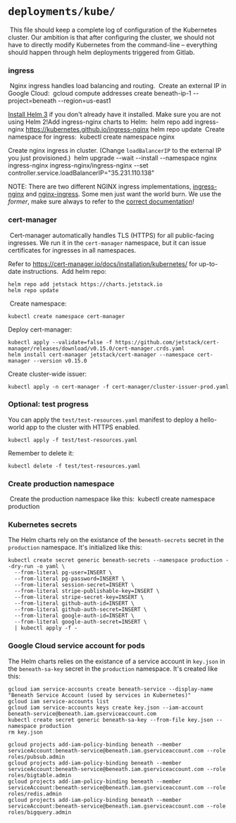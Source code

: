 # `deployments/kube/`
​
This file should keep a complete log of configuration of the Kubernetes cluster. Our ambition is that after configuring the cluster, we should not have to directly modify Kubernetes from the command-line – everything should happen through helm deployments triggered from Gitlab.
​​
### ingress
​
Nginx ingress handles load balancing and routing.
​
Create an external IP in Google Cloud:
​
    gcloud compute addresses create beneath-ip-1 --project=beneath --region=us-east1

[Install Helm 3](https://helm.sh/docs/intro/install/) if you don't already have it installed. Make sure you are not using Helm 2!
​
Add ingress-nginx charts to Helm:
​
    helm repo add ingress-nginx https://kubernetes.github.io/ingress-nginx
    helm repo update
​
Create namespace for ingress:
​
    kubectl create namespace nginx

Create nginx ingress in cluster. (Change `loadBalancerIP` to the external IP you just provisioned.)
​
    helm upgrade --wait --install --namespace nginx ingress-nginx ingress-nginx/ingress-nginx --set controller.service.loadBalancerIP="35.231.110.138"

NOTE: There are two different NGINX ingress implementations, [ingress-nginx](https://github.com/kubernetes/ingress-nginx) and [nginx-ingress](https://github.com/nginxinc/kubernetes-ingress). Some men just want the world burn. We use the *former*, make sure always to refer to the [correct documentation](https://kubernetes.github.io/ingress-nginx/)!
​
### cert-manager
​
Cert-manager automatically handles TLS (HTTPS) for all public-facing ingresses. We run it in the `cert-manager` namespace, but it can issue certificates for ingresses in all namespaces.

Refer to https://cert-manager.io/docs/installation/kubernetes/ for up-to-date instructions.
​
Add helm repo:

    helm repo add jetstack https://charts.jetstack.io
    helm repo update
​
Create namespace:

    kubectl create namespace cert-manager
    
Deploy cert-manager:

    kubectl apply --validate=false -f https://github.com/jetstack/cert-manager/releases/download/v0.15.0/cert-manager.crds.yaml
    helm install cert-manager jetstack/cert-manager --namespace cert-manager --version v0.15.0

Create cluster-wide issuer:

    kubectl apply -n cert-manager -f cert-manager/cluster-issuer-prod.yaml 

### Optional: test progress

You can apply the `test/test-resources.yaml` manifest to deploy a hello-world app to the cluster with HTTPS enabled.

    kubectl apply -f test/test-resources.yaml

Remember to delete it:

    kubectl delete -f test/test-resources.yaml

### Create production namespace
​
Create the production namespace like this:
​
    kubectl create namespace production

### Kubernetes secrets

The Helm charts rely on the existance of the `beneath-secrets` secret in the `production` namespace. It's initialized like this:

    kubectl create secret generic beneath-secrets --namespace production --dry-run -o yaml \
      --from-literal pg-user=INSERT \
      --from-literal pg-password=INSERT \
      --from-literal session-secret=INSERT \
      --from-literal stripe-publishable-key=INSERT \
      --from-literal stripe-secret-key=INSERT \
      --from-literal github-auth-id=INSERT \
      --from-literal github-auth-secret=INSERT \
      --from-literal google-auth-id=INSERT \
      --from-literal google-auth-secret=INSERT \
      | kubectl apply -f -

### Google Cloud service account for pods

The Helm charts relies on the existance of a service account in `key.json` in the `beneath-sa-key` secret in the `production` namespace. It's created like this:

    gcloud iam service-accounts create beneath-service --display-name "Beneath Service Account (used by services in Kubernetes)"
    gcloud iam service-accounts list
    gcloud iam service-accounts keys create key.json --iam-account beneath-service@beneath.iam.gserviceaccount.com
    kubectl create secret generic beneath-sa-key --from-file key.json --namespace production
    rm key.json

    gcloud projects add-iam-policy-binding beneath --member serviceAccount:beneath-service@beneath.iam.gserviceaccount.com --role roles/pubsub.admin
    gcloud projects add-iam-policy-binding beneath --member serviceAccount:beneath-service@beneath.iam.gserviceaccount.com --role roles/bigtable.admin
    gcloud projects add-iam-policy-binding beneath --member serviceAccount:beneath-service@beneath.iam.gserviceaccount.com --role roles/redis.admin
    gcloud projects add-iam-policy-binding beneath --member serviceAccount:beneath-service@beneath.iam.gserviceaccount.com --role roles/bigquery.admin
